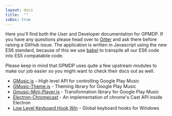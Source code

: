 ```yaml
---
layout: docs
title:  ""
isDoc: true
---
```

Here you'll find both the User and Developer documentation for GPMDP.  If you have any questions please head over to [Gitter](https://gitter.im/MarshallOfSound/Google-Play-Music-Desktop-Player-UNOFFICIAL-) and ask there before raising a GitHub issue.
The application is written in Javascript using the new ES6 standard, because of this we use [babel](https://babeljs.io/) to transpile
all our ES6 code into ES5 compatabile code.

Please keep in mind that GPMDP uses quite a few upstream modules to make our job easier so you might want to check their docs out
as well.

* [GMusic.js](https://github.com/gmusic-utils/gmusic.js) - High level API for controlling Google Play Music
* [GMusic-Theme.js](https://github.com/gmusic-utils/gmusic-theme.js) - Theming library for Google Play Music
* [Gmusic-Mini-Player.js](https://github.com/GPMDP/gmusic-mini-player.js) - Transformation library for Google Play Music
* [Electron-Chromecast](https://github.com/GPMDP/electron-chromecast) - An implementation of chrome's Cast API inside Electron
* [Low Level Keyboard Hook Win](https://github.com/MarshallOfSound/node-lowlevel-keyboard-hook-win) - Global keyboard hooks for Windows
